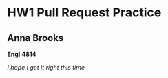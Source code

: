 # HW1 Pull Request Practice

<h2>Anna Brooks</h2>

<strong>Engl 4814</strong>

<em>I hope I get it right this time<em>